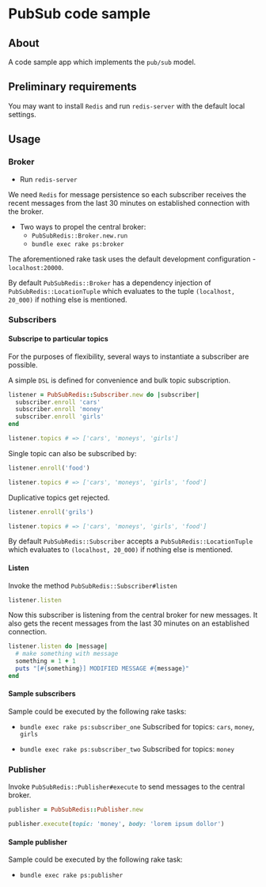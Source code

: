 # PubSub code sample

## About

A code sample app which implements the `pub/sub` model.

## Preliminary requirements

You may want to install `Redis` and run `redis-server` with the default local settings.

## Usage

### Broker

- Run `redis-server`

We need `Redis` for message persistence so each subscriber receives the recent messages from the last 30 minutes on established connection with the broker.

- Two ways to propel the central broker: 
  - `PubSubRedis::Broker.new.run`
  - `bundle exec rake ps:broker`
  
The aforementioned rake task uses the default development configuration - `localhost:20000`.

By default `PubSubRedis::Broker` has a dependency injection of `PubSubRedis::LocationTuple` which evaluates to the tuple `(localhost, 20_000)` if nothing else is mentioned.

### Subscribers

#### Subscripe to particular topics
For the purposes of flexibility, several ways to instantiate a subscriber are possible.

A simple `DSL` is defined for convenience and bulk topic subscription.


```ruby
listener = PubSubRedis::Subscriber.new do |subscriber|
  subscriber.enroll 'cars'
  subscriber.enroll 'money'
  subscriber.enroll 'girls'
end

listener.topics # => ['cars', 'moneys', 'girls']
```

Single topic can also be subscribed by:
```ruby
listener.enroll('food')

listener.topics # => ['cars', 'moneys', 'girls', 'food']
```


Duplicative topics get rejected.

```ruby
listener.enroll('grils')

listener.topics # => ['cars', 'moneys', 'girls', 'food']
```

By default `PubSubRedis::Subscriber` accepts a `PubSubRedis::LocationTuple` which evaluates to `(localhost, 20_000)` if nothing else is mentioned.

#### Listen

Invoke the method `PubSubRedis::Subscriber#listen`

```ruby
listener.listen
```

Now this subscriber is listening from the central broker for new messages. It also gets the recent messages from the last 30 minutes on an established connection.

```ruby
listener.listen do |message|
  # make something with message
  something = 1 + 1
  puts "[#{something}] MODIFIED MESSAGE #{message}"
end
```

#### Sample subscribers

Sample could be executed by the following rake tasks:

- `bundle exec rake ps:subscriber_one`
Subscribed for topics: `cars`, `money`, `girls`

- `bundle exec rake ps:subscriber_two`
Subscribed for topics: `money`

### Publisher

Invoke `PubSubRedis::Publisher#execute` to send messages to the central broker.

```ruby
publisher = PubSubRedis::Publisher.new

publisher.execute(topic: 'money', body: 'lorem ipsum dollor')
```

#### Sample publisher

Sample could be executed by the following rake task:

- `bundle exec rake ps:publisher`
